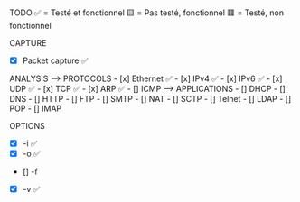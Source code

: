 TODO
✅ = Testé et fonctionnel 🟨 = Pas testé, fonctionnel 🟥 = Testé, non fonctionnel

CAPTURE
- [x] Packet capture ✅

ANALYSIS
--> PROTOCOLS
    - [x] Ethernet ✅
    - [x] IPv4 ✅
    - [x] IPv6 ✅
    - [x] UDP ✅
    - [x] TCP ✅
    - [x] ARP ✅
    - [] ICMP 
--> APPLICATIONS
    - [] DHCP
    - [] DNS
    - [] HTTP
    - [] FTP
    - [] SMTP
    - [] NAT
    - [] SCTP
    - [] Telnet
    - [] LDAP
    - [] POP
    - [] IMAP

OPTIONS
- [x] -i ✅
- [x] -o ✅
- [] -f
- [x] -v ✅
